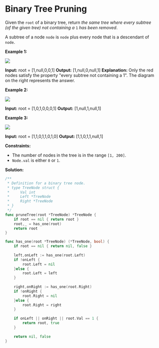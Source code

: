 # Binary Tree Pruning

Given the  `root`  of a binary tree, return  _the same tree where every subtree (of the given tree) not containing a_ `1` _has been removed_.

A subtree of a node  `node`  is  `node`  plus every node that is a descendant of  `node`.

**Example 1:**

![](https://s3-lc-upload.s3.amazonaws.com/uploads/2018/04/06/1028_2.png)

**Input:** root = [1,null,0,0,1]
**Output:** [1,null,0,null,1]
**Explanation:** 
Only the red nodes satisfy the property "every subtree not containing a 1".
The diagram on the right represents the answer.

**Example 2:**

![](https://s3-lc-upload.s3.amazonaws.com/uploads/2018/04/06/1028_1.png)

**Input:** root = [1,0,1,0,0,0,1]
**Output:** [1,null,1,null,1]

**Example 3:**

![](https://s3-lc-upload.s3.amazonaws.com/uploads/2018/04/05/1028.png)

**Input:** root = [1,1,0,1,1,0,1,0]
**Output:** [1,1,0,1,1,null,1]

**Constraints:**

-   The number of nodes in the tree is in the range  `[1, 200]`.
-   `Node.val`  is either  `0`  or  `1`.


**Solution:**

```go
/**
 * Definition for a binary tree node.
 * type TreeNode struct {
 *     Val int
 *     Left *TreeNode
 *     Right *TreeNode
 * }
 */
func pruneTree(root *TreeNode) *TreeNode {
    if root == nil { return root }
    root,_ = has_one(root)
    return root
}

func has_one(root *TreeNode) (*TreeNode, bool) {
    if root == nil { return nil, false }
    
    left,onLeft := has_one(root.Left)
    if !onLeft {
        root.Left = nil
    }else {
        root.Left = left
    }
    
    right,onRight := has_one(root.Right)
    if !onRight {
        root.Right = nil
    }else {
        root.Right = right
    }
    
    if onLeft || onRight || root.Val == 1 {
        return root, true
    }
    
    return nil, false
}
```
